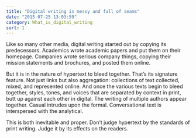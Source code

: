 ```yaml
---
title: "Digital writing is messy and full of seams"
date: "2015-07-25 13:03:59"
category: What_is_digital_writing
sort: 1
---
```


Like so many other media, digital writing started out by copying its
predecessors. Academics wrote academic papers and put them on their
homepage. Companies wrote serious company things, copying their mission
statements and brochures, and posted them online.

But it is in the nature of hypertext to bleed together. That’s its
signature feature. Not just links but also aggregation: collections of
text collected, mixed, and represented online. And once the various
texts begin to bleed together, styles, tones, and voices that are
separated by context in print, butt up against each other in digital.
The writing of multiple authors appear together. Casual intrudes upon
the formal. Conversational text is interspersed with the analytical.

This is both inevitable and proper. Don’t judge hypertext by the
standards of print writing. Judge it by its effects on the readers.
